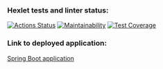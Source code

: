 ### Hexlet tests and linter status:
[![Actions Status](https://github.com/CyberXAndrew/java-project-99/actions/workflows/hexlet-check.yml/badge.svg)](https://github.com/CyberXAndrew/java-project-99/actions)
[![Maintainability](https://api.codeclimate.com/v1/badges/5224830a641e25df69e7/maintainability)](https://codeclimate.com/github/CyberXAndrew/java-project-99/maintainability)
[![Test Coverage](https://api.codeclimate.com/v1/badges/5224830a641e25df69e7/test_coverage)](https://codeclimate.com/github/CyberXAndrew/java-project-99/test_coverage)

### Link to deployed application:

[Spring Boot application](https://java-project-99-ovy7.onrender.com)

